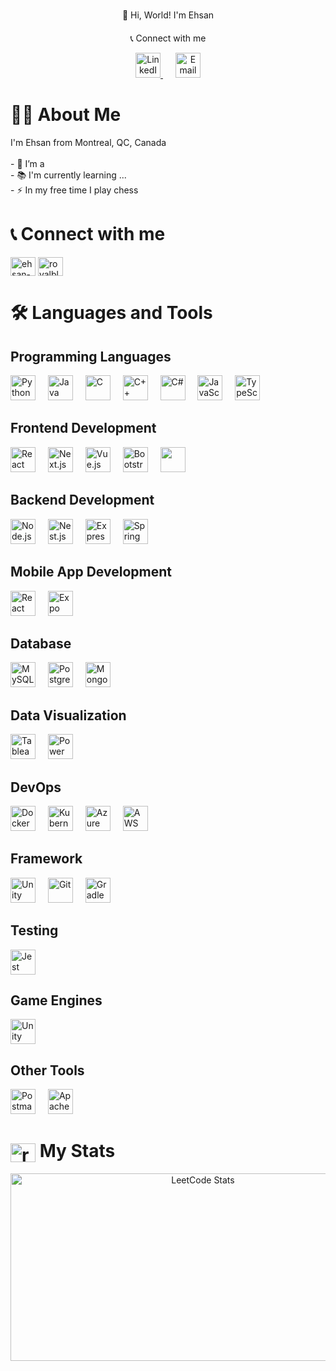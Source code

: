 <!--
**royalblaster/royalblaster** is a ✨ _special_ ✨ repository because its `README.md` (this file) appears on your GitHub profile.

Here are some ideas to get you started:

- 🔭 I’m currently working on ...
- 🌱 I’m currently learning ...
- 👯 I’m looking to collaborate on ...
- 🤔 I’m looking for help with ...
- 💬 Ask me about ...
- 📫 How to reach me: ...
- 😄 Pronouns: ...
- ⚡ Fun fact: ...
-->

#

<div align="center">
  <div>👋 Hi, World! I'm Ehsan</div>
  
  <div style="margin-top: 20px;">📞 Connect with me</div>
  
  <p>
    <a href="https://www.linkedin.com/in/your-linkedin-profile" target="_blank">
      <img src="https://cdn.jsdelivr.net/gh/devicons/devicon/icons/linkedin/linkedin-original.svg" alt="LinkedIn" width="40" />
    </a>
    <a href="mailto:your.email@example.com" target="_blank" style="margin-left: 20px;">
      <img src="https://cdn-icons-png.flaticon.com/512/732/732200.png" alt="Email" width="40" />
    </a>
  </p>
</div>




# 👩‍💻  About Me

<p align="left">I'm Ehsan from Montreal, QC, Canada <br><br>- 🔭 I’m a<br>- 📚 I'm currently learning ...<br>- ⚡ In my free time I play chess</p>



# 📞 Connect with me
<p align="left">
<a href="https://linkedin.com/in/ehsan-ahmed-515663250" target="blank"><img align="center" src="https://raw.githubusercontent.com/rahuldkjain/github-profile-readme-generator/master/src/images/icons/Social/linked-in-alt.svg" alt="ehsan-ahmed-515663250" height="30" width="40" /></a>
<a href="https://www.leetcode.com/royalblaster" target="blank"><img align="center" src="https://raw.githubusercontent.com/rahuldkjain/github-profile-readme-generator/master/src/images/icons/Social/leet-code.svg" alt="royalblaster" height="30" width="40" /></a>
</p>


# 🛠 Languages and Tools

## Programming Languages

<p> <img src="https://cdn.jsdelivr.net/gh/devicons/devicon/icons/python/python-original.svg" height="40" alt="Python" /> <img width="12" /> <img src="https://cdn.jsdelivr.net/gh/devicons/devicon/icons/java/java-original.svg" height="40" alt="Java" /> <img width="12" /> <img src="https://cdn.jsdelivr.net/gh/devicons/devicon/icons/c/c-original.svg" height="40" alt="C" /> <img width="12" /> <img src="https://cdn.jsdelivr.net/gh/devicons/devicon/icons/cplusplus/cplusplus-original.svg" height="40" alt="C++" /> <img width="12" /> <img src="https://cdn.jsdelivr.net/gh/devicons/devicon/icons/csharp/csharp-original.svg" height="40" alt="C#" /> <img width="12" /> <img src="https://cdn.jsdelivr.net/gh/devicons/devicon/icons/javascript/javascript-original.svg" height="40" alt="JavaScript" /> <img width="12" /> <img src="https://cdn.jsdelivr.net/gh/devicons/devicon/icons/typescript/typescript-original.svg" height="40" alt="TypeScript" /> </p>

## Frontend Development

<p> <img src="https://cdn.jsdelivr.net/gh/devicons/devicon/icons/react/react-original.svg" height="40" alt="React" /> <img width="12" /> <img src="https://cdn.jsdelivr.net/gh/devicons/devicon/icons/nextjs/nextjs-original-wordmark.svg" height="40" alt="Next.js" /> <img width="12" /> <img src="https://cdn.jsdelivr.net/gh/devicons/devicon/icons/vuejs/vuejs-original.svg" height="40" alt="Vue.js" /> <img width="12" /> <img src="https://cdn.jsdelivr.net/gh/devicons/devicon/icons/bootstrap/bootstrap-plain.svg" height="40" alt="Bootstrap" /> <img width="12" /> 
<img src="https://cdn.jsdelivr.net/gh/devicons/devicon@latest/icons/tailwindcss/tailwindcss-original.svg"  height="40"/>
</p>

## Backend Development

<p> <img src="https://cdn.jsdelivr.net/gh/devicons/devicon/icons/nodejs/nodejs-original.svg" height="40" alt="Node.js" /> <img width="12" /> <img src="https://cdn.jsdelivr.net/gh/devicons/devicon/icons/nestjs/nestjs-plain.svg" height="40" alt="Nest.js" /> <img width="12" /> <img src="https://cdn.jsdelivr.net/gh/devicons/devicon/icons/express/express-original-wordmark.svg" height="40" alt="Express.js" /> <img width="12" /> <img src="https://cdn.jsdelivr.net/gh/devicons/devicon/icons/spring/spring-original.svg" height="40" alt="Spring Boot" /> </p>


## Mobile App Development

<p> <img src="https://cdn.jsdelivr.net/gh/devicons/devicon/icons/react/react-original.svg" height="40" alt="React Native" /> <img width="12" /> <img src="https://cdn.jsdelivr.net/gh/devicons/devicon/icons/expo/expo-original.svg" height="40" alt="Expo" /> </p>


## Database

<p> <img src="https://cdn.jsdelivr.net/gh/devicons/devicon/icons/mysql/mysql-original-wordmark.svg" height="40" alt="MySQL" /> <img width="12" /> <img src="https://cdn.jsdelivr.net/gh/devicons/devicon/icons/postgresql/postgresql-original-wordmark.svg" height="40" alt="PostgreSQL" /> <img width="12" /> <img src="https://cdn.jsdelivr.net/gh/devicons/devicon/icons/mongodb/mongodb-original-wordmark.svg" height="40" alt="MongoDB" /> </p>


## Data Visualization

<p> <img src="https://cdn.jsdelivr.net/gh/devicons/devicon/icons/tableau/tableau-original.svg" height="40" alt="Tableau" /> <img width="12" /> <img src="https://cdn.jsdelivr.net/gh/devicons/devicon/icons/powerbi/powerbi-original.svg" height="40" alt="Power BI" /> </p>


## DevOps

<p> <img src="https://cdn.jsdelivr.net/gh/devicons/devicon/icons/docker/docker-original.svg" height="40" alt="Docker" /> <img width="12" /> <img src="https://cdn.jsdelivr.net/gh/devicons/devicon/icons/kubernetes/kubernetes-plain.svg" height="40" alt="Kubernetes" /> <img width="12" /> <img src="https://cdn.jsdelivr.net/gh/devicons/devicon/icons/azure/azure-original.svg" height="40" alt="Azure" /> <img width="12" /> <img src="https://cdn.jsdelivr.net/gh/devicons/devicon/icons/amazonwebservices/amazonwebservices-original-wordmark.svg" height="40" alt="AWS" /> </p>


## Framework

<p> <img src="https://cdn.jsdelivr.net/gh/devicons/devicon/icons/unity/unity-original.svg" height="40" alt="Unity" /> <img width="12" /> <img src="https://cdn.jsdelivr.net/gh/devicons/devicon/icons/git/git-original.svg" height="40" alt="Git" /> <img width="12" /> <img src="https://cdn.jsdelivr.net/gh/devicons/devicon/icons/gradle/gradle-plain.svg" height="40" alt="Gradle" /> </p>


## Testing

<p> <img src="https://cdn.jsdelivr.net/gh/devicons/devicon/icons/jest/jest-plain.svg" height="40" alt="Jest" /> </p>

## Game Engines

<p> <img src="https://cdn.jsdelivr.net/gh/devicons/devicon@latest/icons/unity/unity-original.svg" height="40" alt="Unity"  /> </p>


## Other Tools

<p> <img src="https://cdn.jsdelivr.net/gh/devicons/devicon/icons/postman/postman-original.svg" height="40" alt="Postman" /> <img width="12" /> <img src="https://cdn.jsdelivr.net/gh/devicons/devicon/icons/apache/apache-original.svg" height="40" alt="Apache Airflow" /> </p>



<h1 align="left"> <a href="https://www.leetcode.com/royalblaster" target="blank"><img align="center" src="https://raw.githubusercontent.com/rahuldkjain/github-profile-readme-generator/master/src/images/icons/Social/leet-code.svg" alt="royalblaster" height="30" width="40" /></a>   My Stats </h1>


<div align="center">
  <a href="https://leetcode.com/royalblaster/">
    <img src="https://leetcard.jacoblin.cool/royalblaster?theme=dark&font=Source%20Code%20Pro" alt="LeetCode Stats" width="600" height="300">
  </a>
</div>

